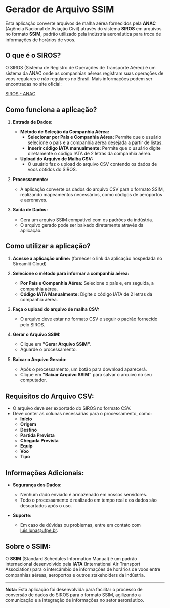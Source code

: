 # Gerador de Arquivo SSIM

Esta aplicação converte arquivos de malha aérea fornecidos pela **ANAC** (Agência Nacional de Aviação Civil) através do sistema **SIROS** em arquivos no formato **SSIM**, padrão utilizado pela indústria aeronáutica para troca de informações de horários de voos.

## **O que é o SIROS?**

O SIROS (Sistema de Registro de Operações de Transporte Aéreo) é um sistema da ANAC onde as companhias aéreas registram suas operações de voos regulares e não regulares no Brasil. Mais informações podem ser encontradas no site oficial:

[SIROS - ANAC](https://siros.anac.gov.br/SIROS/view/registro/frmConsultaVoos)

## **Como funciona a aplicação?**

1. **Entrada de Dados:**
   - **Método de Seleção da Companhia Aérea:**
     - **Selecionar por País e Companhia Aérea:** Permite que o usuário selecione o país e a companhia aérea desejada a partir de listas.
     - **Inserir código IATA manualmente:** Permite que o usuário digite diretamente o código IATA de 2 letras da companhia aérea.
   - **Upload do Arquivo de Malha CSV:**
     - O usuário faz o upload do arquivo CSV contendo os dados de voos obtidos do SIROS.

2. **Processamento:**
   - A aplicação converte os dados do arquivo CSV para o formato SSIM, realizando mapeamentos necessários, como códigos de aeroportos e aeronaves.

3. **Saída de Dados:**
   - Gera um arquivo SSIM compatível com os padrões da indústria.
   - O arquivo gerado pode ser baixado diretamente através da aplicação.

## **Como utilizar a aplicação?**

1. **Acesse a aplicação online:** (fornecer o link da aplicação hospedada no Streamlit Cloud)

2. **Selecione o método para informar a companhia aérea:**
   - **Por País e Companhia Aérea:** Selecione o país e, em seguida, a companhia aérea.
   - **Código IATA Manualmente:** Digite o código IATA de 2 letras da companhia aérea.

3. **Faça o upload do arquivo de malha CSV:**
   - O arquivo deve estar no formato CSV e seguir o padrão fornecido pelo SIROS.

4. **Gerar o Arquivo SSIM:**
   - Clique em **"Gerar Arquivo SSIM"**.
   - Aguarde o processamento.

5. **Baixar o Arquivo Gerado:**
   - Após o processamento, um botão para download aparecerá.
   - Clique em **"Baixar Arquivo SSIM"** para salvar o arquivo no seu computador.

## **Requisitos do Arquivo CSV:**

- O arquivo deve ser exportado do SIROS no formato CSV.
- Deve conter as colunas necessárias para o processamento, como:
  - **Início**
  - **Origem**
  - **Destino**
  - **Partida Prevista**
  - **Chegada Prevista**
  - **Equip**
  - **Voo**
  - **Tipo**

## **Informações Adicionais:**

- **Segurança dos Dados:**
  - Nenhum dado enviado é armazenado em nossos servidores.
  - Todo o processamento é realizado em tempo real e os dados são descartados após o uso.

- **Suporte:**
  - Em caso de dúvidas ou problemas, entre em contato com luis.luna@ufpe.br.

## **Sobre o SSIM:**

O **SSIM** (Standard Schedules Information Manual) é um padrão internacional desenvolvido pela **IATA** (International Air Transport Association) para o intercâmbio de informações de horários de voos entre companhias aéreas, aeroportos e outros stakeholders da indústria.

---

**Nota:** Esta aplicação foi desenvolvida para facilitar o processo de conversão de dados do SIROS para o formato SSIM, agilizando a comunicação e a integração de informações no setor aeronáutico.

